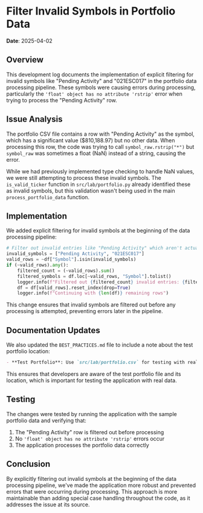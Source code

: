 # Filter Invalid Symbols in Portfolio Data

**Date**: 2025-04-02

## Overview

This development log documents the implementation of explicit filtering for invalid symbols like "Pending Activity" and "021ESC017" in the portfolio data processing pipeline. These symbols were causing errors during processing, particularly the `'float' object has no attribute 'rstrip'` error when trying to process the "Pending Activity" row.

## Issue Analysis

The portfolio CSV file contains a row with "Pending Activity" as the symbol, which has a significant value ($810,188.97) but no other data. When processing this row, the code was trying to call `symbol_raw.rstrip("*")` but `symbol_raw` was sometimes a float (NaN) instead of a string, causing the error.

While we had previously implemented type checking to handle NaN values, we were still attempting to process these invalid symbols. The `is_valid_ticker` function in `src/lab/portfolio.py` already identified these as invalid symbols, but this validation wasn't being used in the main `process_portfolio_data` function.

## Implementation

We added explicit filtering for invalid symbols at the beginning of the data processing pipeline:

```python
# Filter out invalid entries like "Pending Activity" which aren't actual positions
invalid_symbols = ["Pending Activity", "021ESC017"]
valid_rows = ~df["Symbol"].isin(invalid_symbols)
if (~valid_rows).any():
    filtered_count = (~valid_rows).sum()
    filtered_symbols = df.loc[~valid_rows, "Symbol"].tolist()
    logger.info(f"Filtered out {filtered_count} invalid entries: {filtered_symbols}")
    df = df[valid_rows].reset_index(drop=True)
    logger.info(f"Continuing with {len(df)} remaining rows")
```

This change ensures that invalid symbols are filtered out before any processing is attempted, preventing errors later in the pipeline.

## Documentation Updates

We also updated the `BEST_PRACTICES.md` file to include a note about the test portfolio location:

```markdown
- **Test Portfolio**: Use `src/lab/portfolio.csv` for testing with real portfolio data (note: this file is gitignored for privacy reasons but available locally)
```

This ensures that developers are aware of the test portfolio file and its location, which is important for testing the application with real data.

## Testing

The changes were tested by running the application with the sample portfolio data and verifying that:

1. The "Pending Activity" row is filtered out before processing
2. No `'float' object has no attribute 'rstrip'` errors occur
3. The application processes the portfolio data correctly

## Conclusion

By explicitly filtering out invalid symbols at the beginning of the data processing pipeline, we've made the application more robust and prevented errors that were occurring during processing. This approach is more maintainable than adding special case handling throughout the code, as it addresses the issue at its source.
